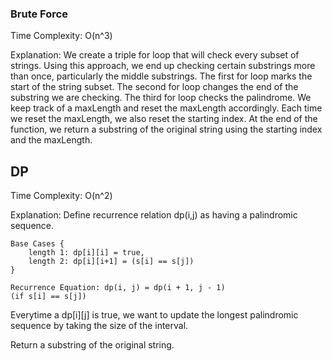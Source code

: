 ### Brute Force

Time Complexity: O(n^3)

Explanation: We create a triple for loop that will check every subset of strings. Using this approach, we end up checking certain substrings more than once, particularly the middle substrings. The first for loop marks the start of the string subset. The second for loop changes the end of the substring we are checking. The third for loop checks the palindrome. We keep track of a maxLength and reset the maxLength accordingly. Each time we reset the maxLength, we also reset the starting index. At the end of the function, we return a substring of the original string using the starting index and the maxLength.

## DP

Time Complexity: O(n^2)

Explanation: Define recurrence relation dp(i,j) as having a palindromic sequence. 

``` 
Base Cases {
    length 1: dp[i][i] = true, 
    length 2: dp[i][i+1] = (s[i] == s[j])
}
```

```
Recurrence Equation: dp(i, j) = dp(i + 1, j - 1) 
(if s[i] == s[j])
```

Everytime a dp[i][j] is true, we want to update the longest palindromic sequence by taking the size of the interval.

Return a substring of the original string.